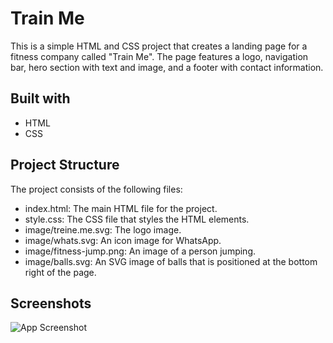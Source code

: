 # Train Me

This is a simple HTML and CSS project that creates a landing page for a fitness company called "Train Me". The page features a logo, navigation bar, hero section with text and image, and a footer with contact information.

## Built with

- HTML
- CSS

## Project Structure

The project consists of the following files:

- index.html: The main HTML file for the project.
- style.css: The CSS file that styles the HTML elements.
- image/treine.me.svg: The logo image.
- image/whats.svg: An icon image for WhatsApp.
- image/fitness-jump.png: An image of a person jumping.
- image/balls.svg: An SVG image of balls that is positioned at the bottom right of the page.

## Screenshots

![App Screenshot](https://i.imgur.com/QqnHXMb.png)

